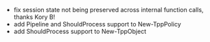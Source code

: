 - fix session state not being preserved across internal function calls, thanks Kory B!
- add Pipeline and ShouldProcess support to New-TppPolicy
- add ShouldProcess support to New-TppObject
